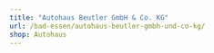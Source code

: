 ```yaml
---
title: "Autohaus Beutler GmbH & Co. KG"
url: /bad-essen/autohaus-beutler-gmbh-und-co-kg/
shop: Autohaus
---
```


